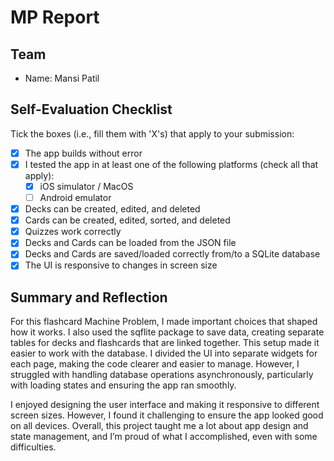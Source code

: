 # MP Report

## Team

- Name: Mansi Patil


## Self-Evaluation Checklist

Tick the boxes (i.e., fill them with 'X's) that apply to your submission:

- [X] The app builds without error
- [X] I tested the app in at least one of the following platforms (check all that apply):
  - [X] iOS simulator / MacOS
  - [ ] Android emulator
- [X] Decks can be created, edited, and deleted
- [X] Cards can be created, edited, sorted, and deleted
- [X] Quizzes work correctly
- [X] Decks and Cards can be loaded from the JSON file
- [X] Decks and Cards are saved/loaded correctly from/to a SQLite database
- [X] The UI is responsive to changes in screen size

## Summary and Reflection

For this flashcard Machine Problem, I made important choices that shaped how it works. I also used the sqflite package to save data, creating separate tables for decks and flashcards that are linked together. This setup made it easier to work with the database. I divided the UI into separate widgets for each page, making the code clearer and easier to manage. However, I struggled with handling database operations asynchronously, particularly with loading states and ensuring the app ran smoothly.

I enjoyed designing the user interface and making it responsive to different screen sizes. However, I found it challenging to ensure the app looked good on all devices. Overall, this project taught me a lot about app design and state management, and I’m proud of what I accomplished, even with some difficulties.
